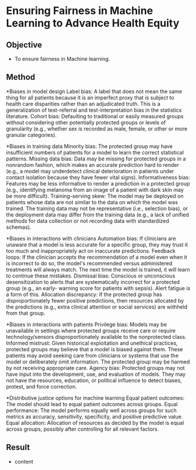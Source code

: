 # Ensuring Fairness in Machine Learning to Advance Health Equity

## Objective
* To ensure fairness in Machine learning.

## Method
*Biases in model design
Label bias: A label that does not mean the same thing for all patients because it is an imperfect proxy that is subject to health care disparities rather than an adjudicated truth. This is a generalization of test-referral and test-interpretation bias in the statistics literature.
Cohort bias: Defaulting to traditional or easily measured groups without considering other potentially protected groups or levels of granularity (e.g., whether sex is recorded as male, female, or other or more granular categories).

*Biases in training data
Minority bias: The protected group may have insufficient numbers of patients for a model to learn the correct statistical patterns.
Missing data bias: Data may be missing for protected groups in a nonrandom fashion, which makes an accurate prediction hard to render (e.g., a model may underdetect clinical deterioration in patients under contact isolation because they have fewer vital signs).
Informativeness bias: Features may be less informative to render a prediction in a protected group (e.g., identifying melanoma from an image of a patient with dark skin may be more difficult).
Training–serving skew: The model may be deployed on patients whose data are not similar to the data on which the model was trained. The training data may not be representative (i.e., selection bias), or the deployment data may differ from the training data (e.g., a lack of unified methods for data collection or not recording data with standardized schemas).

*Biases in interactions with clinicians
Automation bias: If clinicians are unaware that a model is less accurate for a specific group, they may trust it too much and inappropriately act on inaccurate predictions.
Feedback loops: If the clinician accepts the recommendation of a model even when it is incorrect to do so, the model's recommended versus administered treatments will always match. The next time the model is trained, it will learn to continue these mistakes.
Dismissal bias: Conscious or unconscious desensitization to alerts that are systematically incorrect for a protected group (e.g., an early- warning score for patients with sepsis). Alert fatigue is a form of this.
Allocation discrepancy: If the protected group has disproportionately fewer positive predictions, then resources allocated by the predictions (e.g., extra clinical attention or social services) are withheld from that group.

*Biases in interactions with patients
Privilege bias: Models may be unavailable in settings where protected groups receive care or require technology/sensors disproportionately available to the nonprotected class.
Informed mistrust: Given historical exploitation and unethical practices, protected groups may believe that a model is biased against them. These patients may avoid seeking care from clinicians or systems that use the model or deliberately omit information. The protected group may be harmed by not receiving appropriate care.
Agency bias: Protected groups may not have input into the development, use, and evaluation of models. They may not have the resources, education, or political influence to detect biases, protest, and force correction.

*Distributive justice options for machine learning
Equal patient outcomes: The model should lead to equal patient outcomes across groups.
Equal performance: The model performs equally well across groups for such metrics as accuracy, sensitivity, specificity, and positive predictive value.
Equal allocation: Allocation of resources as decided by the model is equal across groups, possibly after controlling for all relevant factors.
## Result
* content
